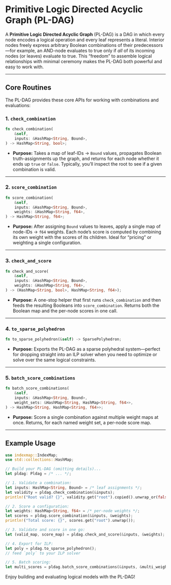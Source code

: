 # Primitive Logic Directed Acyclic Graph (PL-DAG)

A **Primitive Logic Directed Acyclic Graph** (PL-DAG) is a DAG in which every node encodes a logical operation and every leaf represents a literal. Interior nodes freely express arbitrary Boolean combinations of their predecessors—for example, an AND-node evaluates to true only if _all_ of its incoming nodes (or leaves) evaluate to true. This “freedom” to assemble logical relationships with minimal ceremony makes the PL-DAG both powerful and easy to work with.

---

## Core Routines

The PL-DAG provides these core APIs for working with combinations and evaluations:

### 1. `check_combination`

```rust
fn check_combination(
    &self,
    inputs: &HashMap<String, Bound>,
) -> HashMap<String, bool>;
```

- **Purpose:** Takes a map of leaf-IDs → `Bound` values, propagates Boolean truth-assignments up the graph, and returns for each node whether it ends up `true` or `false`. Typically, you’ll inspect the root to see if a given combination is valid.

---

### 2. `score_combination`

```rust
fn score_combination(
    &self,
    inputs: &HashMap<String, Bound>,
    weights: &HashMap<String, f64>,
) -> HashMap<String, f64>;
```

- **Purpose:** After assigning `Bound` values to leaves, apply a single map of node-IDs → `f64` weights. Each node’s score is computed by combining its own weight with the scores of its children. Ideal for “pricing” or weighting a single configuration.

---

### 3. `check_and_score`

```rust
fn check_and_score(
    &self,
    inputs: &HashMap<String, Bound>,
    weights: &HashMap<String, f64>,
) -> (HashMap<String, bool>, HashMap<String, f64>);
```

- **Purpose:** A one-stop helper that first runs `check_combination` and then feeds the resulting Booleans into `score_combination`. Returns both the Boolean map and the per-node scores in one call.

---

### 4. `to_sparse_polyhedron`

```rust
fn to_sparse_polyhedron(&self) -> SparsePolyhedron;
```

- **Purpose:** Exports the PL-DAG as a sparse polyhedral system—perfect for dropping straight into an ILP solver when you need to optimize or solve over the same logical constraints.

---

### 5. `batch_score_combinations`

```rust
fn batch_score_combinations(
    &self,
    inputs: &HashMap<String, Bound>,
    weight_sets: &HashMap<String, HashMap<String, f64>>,
) -> HashMap<String, HashMap<String, f64>>;
```

- **Purpose:** Score a single combination against multiple weight maps at once. Returns, for each named weight set, a per-node score map.

---

## Example Usage

```rust
use indexmap::IndexMap;
use std::collections::HashMap;

// Build your PL-DAG (omitting details)...
let pldag: Pldag = /* ... */;

// 1. Validate a combination:
let inputs: HashMap<String, Bound> = /* leaf assignments */;
let validity = pldag.check_combination(&inputs);
println!("Root valid? {}", validity.get("root").copied().unwrap_or(false));

// 2. Score a configuration:
let weights: HashMap<String, f64> = /* per-node weights */;
let scores = pldag.score_combination(&inputs, &weights);
println!("Total score: {}", scores.get("root").unwrap());

// 3. Validate and score in one go:
let (valid_map, score_map) = pldag.check_and_score(&inputs, &weights);

// 4. Export for ILP:
let poly = pldag.to_sparse_polyhedron();
// feed `poly` to your ILP solver

// 5. Batch scoring:
let multi_scores = pldag.batch_score_combinations(&inputs, &multi_weights);
```

Enjoy building and evaluating logical models with the PL-DAG!


